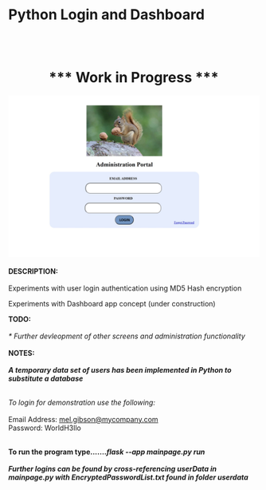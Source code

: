 # Python Login and Dashboard 
</br></br>
<b><h1><center>*** Work in Progress ***</center></h1></b>
<img src="screenshot.jpg" alt="Italian Trulli"></br></br>
<b>DESCRIPTION: </b></br></br>
Experiments with user login authentication using MD5 Hash encryption

Experiments with Dashboard app concept (under construction)

<b>TODO:</b></br></br>
<i>* Further devleopment of other screens and administration functionality</i>
</br></br>
<b>NOTES:</b>
</br></br>
<b><i>A temporary data set of users has been implemented in Python to substitute a database</i></b></br></br>

<i>To login for demonstration use the following:</i></br></br>
Email Address: mel.gibson@mycompany.com</br>
Password: WorldH3llo

</br>
<b>To run the program type.......<i>flask --app mainpage.py run</i></b>
</br>

</br>
<i><b>Further logins can be found by cross-referencing userData in mainpage.py with EncryptedPasswordList.txt found in folder userdata</b></i>

